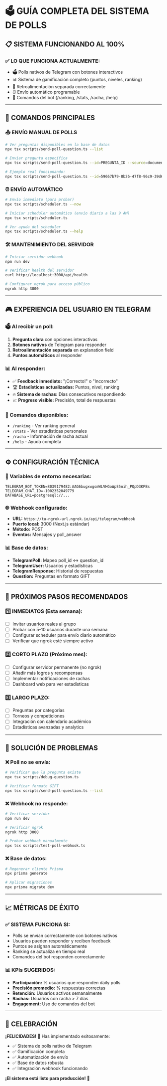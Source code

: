 # 🗳️ GUÍA COMPLETA DEL SISTEMA DE POLLS

## 📋 SISTEMA FUNCIONANDO AL 100%

### ✅ **LO QUE FUNCIONA ACTUALMENTE:**
- 🗳️ Polls nativos de Telegram con botones interactivos
- 📊 Sistema de gamificación completo (puntos, niveles, ranking)
- 🔄 Retroalimentación separada correctamente 
- ⏰ Envío automático programable
- 📱 Comandos del bot (/ranking, /stats, /racha, /help)

---

## 🚀 **COMANDOS PRINCIPALES**

### **📤 ENVÍO MANUAL DE POLLS**
```bash
# Ver preguntas disponibles en la base de datos
npx tsx scripts/send-poll-question.ts --list

# Enviar pregunta específica
npx tsx scripts/send-poll-question.ts --id=PREGUNTA_ID --source=document

# Ejemplo real funcionando:
npx tsx scripts/send-poll-question.ts --id=59667b79-8b26-47f8-96c9-39d69a287e69 --source=document
```

### **⏰ ENVÍO AUTOMÁTICO**
```bash
# Envío inmediato (para probar)
npx tsx scripts/scheduler.ts --now

# Iniciar scheduler automático (envío diario a las 9 AM)
npx tsx scripts/scheduler.ts

# Ver ayuda del scheduler
npx tsx scripts/scheduler.ts --help
```

### **🛠️ MANTENIMIENTO DEL SERVIDOR**
```bash
# Iniciar servidor webhook
npm run dev

# Verificar health del servidor
curl http://localhost:3000/api/health

# Configurar ngrok para acceso público
ngrok http 3000
```

---

## 🎮 **EXPERIENCIA DEL USUARIO EN TELEGRAM**

### **🗳️ Al recibir un poll:**
1. **Pregunta clara** con opciones interactivas
2. **Botones nativos** de Telegram para responder
3. **Retroalimentación separada** en explanation field
4. **Puntos automáticos** al responder

### **📊 Al responder:**
- ✅ **Feedback inmediato:** "¡Correcto!" o "Incorrecto"
- 🏆 **Estadísticas actualizadas:** Puntos, nivel, ranking
- 🔥 **Sistema de rachas:** Días consecutivos respondiendo
- 📈 **Progreso visible:** Precisión, total de respuestas

### **💬 Comandos disponibles:**
- `/ranking` - Ver ranking general
- `/stats` - Ver estadísticas personales
- `/racha` - Información de racha actual
- `/help` - Ayuda completa

---

## ⚙️ **CONFIGURACIÓN TÉCNICA**

### **🔧 Variables de entorno necesarias:**
```env
TELEGRAM_BOT_TOKEN=8039179482:AAG6bugxwgsmWLVHGoWpE5nih_PQpD3KPBs
TELEGRAM_CHAT_ID=-1002352049779
DATABASE_URL=postgresql://...
```

### **🌐 Webhook configurado:**
- **URL:** `https://tu-ngrok-url.ngrok.io/api/telegram/webhook`
- **Puerto local:** 3000 (Next.js estándar)
- **Método:** POST
- **Eventos:** Mensajes y poll_answer

### **📊 Base de datos:**
- **TelegramPoll:** Mapeo poll_id ↔ question_id
- **TelegramUser:** Usuarios y estadísticas
- **TelegramResponse:** Historial de respuestas
- **Question:** Preguntas en formato GIFT

---

## 🎯 **PRÓXIMOS PASOS RECOMENDADOS**

### **1️⃣ INMEDIATOS (Esta semana):**
- [ ] Invitar usuarios reales al grupo
- [ ] Probar con 5-10 usuarios durante una semana
- [ ] Configurar scheduler para envío diario automático
- [ ] Verificar que ngrok esté siempre activo

### **2️⃣ CORTO PLAZO (Próximo mes):**
- [ ] Configurar servidor permanente (no ngrok)
- [ ] Añadir más logros y recompensas
- [ ] Implementar notificaciones de rachas
- [ ] Dashboard web para ver estadísticas

### **3️⃣ LARGO PLAZO:**
- [ ] Preguntas por categorías
- [ ] Torneos y competiciones
- [ ] Integración con calendario académico
- [ ] Estadísticas avanzadas y analytics

---

## 🐛 **SOLUCIÓN DE PROBLEMAS**

### **❌ Poll no se envía:**
```bash
# Verificar que la pregunta existe
npx tsx scripts/debug-question.ts

# Verificar formato GIFT
npx tsx scripts/send-poll-question.ts --list
```

### **❌ Webhook no responde:**
```bash
# Verificar servidor
npm run dev

# Verificar ngrok
ngrok http 3000

# Probar webhook manualmente
npx tsx scripts/test-poll-webhook.ts
```

### **❌ Base de datos:**
```bash
# Regenerar cliente Prisma
npx prisma generate

# Aplicar migraciones
npx prisma migrate dev
```

---

## 📈 **MÉTRICAS DE ÉXITO**

### **✅ SISTEMA FUNCIONA SI:**
- Polls se envían correctamente con botones nativos
- Usuarios pueden responder y reciben feedback
- Puntos se asignan automáticamente
- Ranking se actualiza en tiempo real
- Comandos del bot responden correctamente

### **📊 KPIs SUGERIDOS:**
- **Participación:** % usuarios que responden daily polls
- **Precisión promedio:** % respuestas correctas
- **Retención:** Usuarios activos semanalmente  
- **Rachas:** Usuarios con racha > 7 días
- **Engagement:** Uso de comandos del bot

---

## 🎉 **CELEBRACIÓN**

**¡FELICIDADES!** 🎊 Has implementado exitosamente:

- ✅ Sistema de polls nativo de Telegram
- ✅ Gamificación completa
- ✅ Automatización de envío
- ✅ Base de datos robusta
- ✅ Integración webhook funcionando

**¡El sistema está listo para producción!** 🚀 